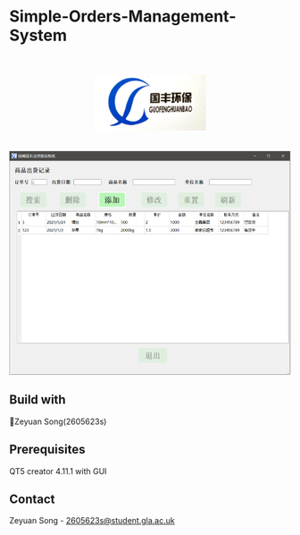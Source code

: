 # Simple-Orders-Management-System
<br />
<div align="center">
  <br />
  <img src="images/gf.PNG" width="200" height="100"><br>
   <br>
  <br>
  <img src="images/mian_Screen.PNG" width="600" height="400"><br>
 
</div>


## Build with
:running:Zeyuan Song(2605623s)<br>


## Prerequisites
QT5 creator 4.11.1 with GUI<br>



## Contact
Zeyuan Song - 2605623s@student.gla.ac.uk








